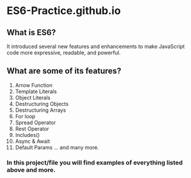 # ES6-Practice.github.io
## What is ES6?
  It introduced several new features and enhancements to make JavaScript code more expressive, readable, and powerful.

## What are some of its features?
  1. Arrow Function
  2. Template Literals
  3. Object Literals
  4. Destructuring Objects
  5. Destructuring Arrays
  6. For loop
  7. Spread Operator
  8. Rest Operator
  9. Includes()
  10. Async & Await
  11. Default Params ... and many more.

### In this project/file you will find examples of everything listed above and more.
